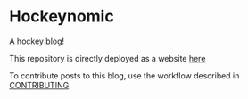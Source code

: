 # Hockeynomic

A hockey blog!

This repository is directly deployed as a website [here](https://puckonomy.com/)   

To contribute posts to this blog, use the workflow described in [CONTRIBUTING](https://github.com/KateJohnson/Puckonomy/blob/master/CONTRIBUTING.md).

